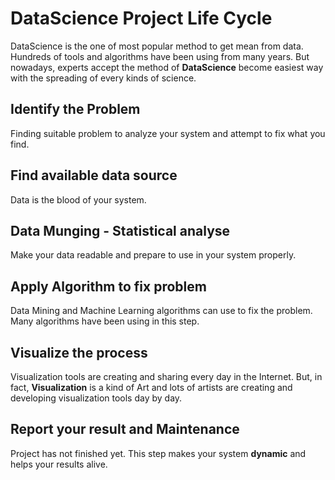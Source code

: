 # DataScience Project Life Cycle

DataScience is the one of most popular method to get mean from data. Hundreds of tools and algorithms have been using from many years. But nowadays, experts accept the method of **DataScience** become easiest way with the spreading of every kinds of science.


## Identify the Problem


Finding suitable problem to analyze your system and attempt to fix what you find. 


## Find available data source

 

Data is the blood of your system.  

## Data Munging - Statistical analyse


Make your data readable and prepare to use in your system properly. 


## Apply Algorithm to fix problem

Data Mining and Machine Learning algorithms can use to fix the problem. Many algorithms have been using in this step.  


## Visualize the process

Visualization tools are creating and sharing every day in the Internet. But, in fact, **Visualization** is  a kind of Art and lots of artists are creating and developing visualization tools day by day.


## Report your result and Maintenance 

 Project has not finished yet. This step makes your system **dynamic** and helps your results alive.
